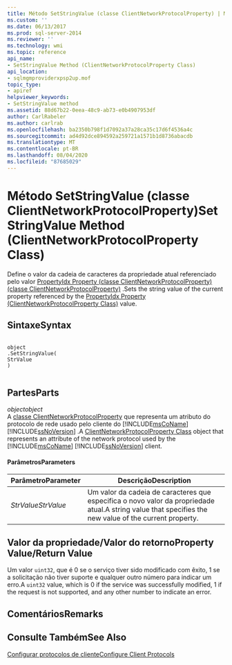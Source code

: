 ```yaml
---
title: Método SetStringValue (classe ClientNetworkProtocolProperty) | Microsoft Docs
ms.custom: ''
ms.date: 06/13/2017
ms.prod: sql-server-2014
ms.reviewer: ''
ms.technology: wmi
ms.topic: reference
api_name:
- SetStringValue Method (ClientNetworkProtocolProperty Class)
api_location:
- sqlmgmproviderxpsp2up.mof
topic_type:
- apiref
helpviewer_keywords:
- SetStringValue method
ms.assetid: 88d67b22-0eea-48c9-ab73-e0b4907953df
author: CarlRabeler
ms.author: carlrab
ms.openlocfilehash: ba2350b798f1d7092a37a28ca35c17d6f4536a4c
ms.sourcegitcommit: ad4d92dce894592a259721a1571b1d8736abacdb
ms.translationtype: MT
ms.contentlocale: pt-BR
ms.lasthandoff: 08/04/2020
ms.locfileid: "87685029"
---
```

# <a name="setstringvalue-method-clientnetworkprotocolproperty-class"></a><span data-ttu-id="6a550-102">Método SetStringValue (classe ClientNetworkProtocolProperty)</span><span class="sxs-lookup"><span data-stu-id="6a550-102">SetStringValue Method (ClientNetworkProtocolProperty Class)</span></span>
  <span data-ttu-id="6a550-103">Define o valor da cadeia de caracteres da propriedade atual referenciado pelo valor [PropertyIdx Property (classe ClientNetworkProtocolProperty) (classe ClientNetworkProtocolProperty)](clientnetworkprotocolproperty-class.md) .</span><span class="sxs-lookup"><span data-stu-id="6a550-103">Sets the string value of the current property referenced by the [PropertyIdx Property (ClientNetworkProtocolProperty Class)](clientnetworkprotocolproperty-class.md) value.</span></span>  
  
## <a name="syntax"></a><span data-ttu-id="6a550-104">Sintaxe</span><span class="sxs-lookup"><span data-stu-id="6a550-104">Syntax</span></span>  
  
```  
  
object  
.SetStringValue(  
StrValue  
)  
  
```  
  
## <a name="parts"></a><span data-ttu-id="6a550-105">Partes</span><span class="sxs-lookup"><span data-stu-id="6a550-105">Parts</span></span>  
 <span data-ttu-id="6a550-106">*object*</span><span class="sxs-lookup"><span data-stu-id="6a550-106">*object*</span></span>  
 <span data-ttu-id="6a550-107">A [classe ClientNetworkProtocolProperty](clientnetworkprotocolproperty-class.md) que representa um atributo do protocolo de rede usado pelo cliente do [!INCLUDE[msCoName](../../../includes/msconame-md.md)] [!INCLUDE[ssNoVersion](../../../includes/ssnoversion-md.md)] .</span><span class="sxs-lookup"><span data-stu-id="6a550-107">A [ClientNetworkProtocolProperty Class](clientnetworkprotocolproperty-class.md) object that represents an attribute of the network protocol used by the [!INCLUDE[msCoName](../../../includes/msconame-md.md)] [!INCLUDE[ssNoVersion](../../../includes/ssnoversion-md.md)] client.</span></span>  
  
#### <a name="parameters"></a><span data-ttu-id="6a550-108">Parâmetros</span><span class="sxs-lookup"><span data-stu-id="6a550-108">Parameters</span></span>  
  
|<span data-ttu-id="6a550-109">Parâmetro</span><span class="sxs-lookup"><span data-stu-id="6a550-109">Parameter</span></span>|<span data-ttu-id="6a550-110">Descrição</span><span class="sxs-lookup"><span data-stu-id="6a550-110">Description</span></span>|  
|---------------|-----------------|  
|<span data-ttu-id="6a550-111">*StrValue*</span><span class="sxs-lookup"><span data-stu-id="6a550-111">*StrValue*</span></span>|<span data-ttu-id="6a550-112">Um valor da cadeia de caracteres que especifica o novo valor da propriedade atual.</span><span class="sxs-lookup"><span data-stu-id="6a550-112">A string value that specifies the new value of the current property.</span></span>|  
  
## <a name="property-valuereturn-value"></a><span data-ttu-id="6a550-113">Valor da propriedade/Valor do retorno</span><span class="sxs-lookup"><span data-stu-id="6a550-113">Property Value/Return Value</span></span>  
 <span data-ttu-id="6a550-114">Um valor `uint32`, que é 0 se o serviço tiver sido modificado com êxito, 1 se a solicitação não tiver suporte e qualquer outro número para indicar um erro.</span><span class="sxs-lookup"><span data-stu-id="6a550-114">A `uint32` value, which is 0 if the service was successfully modified, 1 if the request is not supported, and any other number to indicate an error.</span></span>  
  
## <a name="remarks"></a><span data-ttu-id="6a550-115">Comentários</span><span class="sxs-lookup"><span data-stu-id="6a550-115">Remarks</span></span>  
  
## <a name="see-also"></a><span data-ttu-id="6a550-116">Consulte Também</span><span class="sxs-lookup"><span data-stu-id="6a550-116">See Also</span></span>  
 [<span data-ttu-id="6a550-117">Configurar protocolos de cliente</span><span class="sxs-lookup"><span data-stu-id="6a550-117">Configure Client Protocols</span></span>](../../../database-engine/configure-windows/configure-client-protocols.md)  
  
  
